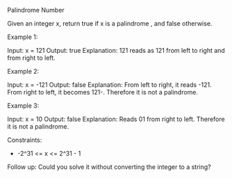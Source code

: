 Palindrome Number

Given an integer x, return true if x is a palindrome , and false otherwise.



Example 1:

Input: x = 121
Output: true
Explanation: 121 reads as 121 from left to right and from right to left.


Example 2:

Input: x = -121
Output: false
Explanation: From left to right, it reads -121. From right to left, it becomes 121-. Therefore it is not a palindrome.


Example 3:

Input: x = 10
Output: false
Explanation: Reads 01 from right to left. Therefore it is not a palindrome.


Constraints:

- -2^31 <= x <= 2^31 - 1


Follow up: Could you solve it without converting the integer to a string?